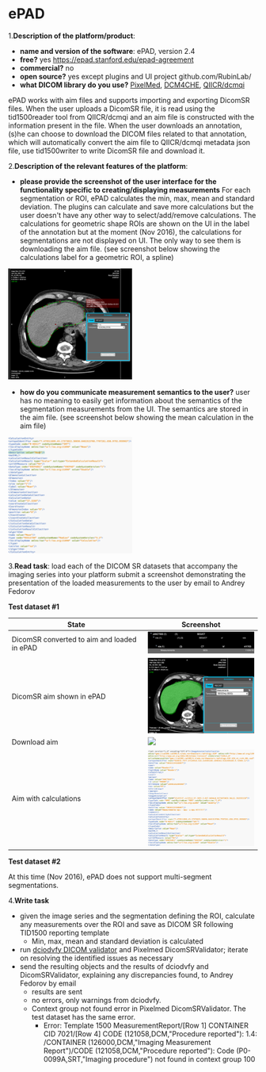 # ePAD

1.**Description of the platform/product**:
 * **name and version of the software**: ePAD, version 2.4
 * **free?** yes https://epad.stanford.edu/epad-agreement
 * **commercial?** no
 * **open source?** yes except plugins and UI project github.com/RubinLab/
 * **what DICOM library do you use?** [PixelMed](http://www.pixelmed.com/), [DCM4CHE](http://www.dcm4che.org/), [QIICR/dcmqi](https://github.com/QIICR/dcmqi)

ePAD works with aim files and supports importing and exporting DicomSR files. When the user uploads a DicomSR file, it is read using the tid1500reader tool from QIICR/dcmqi and an aim file is constructed with the information present in the file. When the user downloads an annotation, (s)he can choose to download the DICOM files related to that annotation, which will automatically convert the aim file to QIICR/dcmqi metadata json file, use tid1500writer to write DicomSR file and download it.

2.**Description of the relevant features of the platform**: 
 * **please provide the screenshot of the user interface for the functionality specific to creating/displaying measurements** For each segmentation or ROI, ePAD calculates the min, max, mean and standard deviation. The plugins can calculate and save more calculations but the user doesn't have any other way to select/add/remove calculations. The calculations for geometric shape ROIs are shown on the UI in the label of the annotation but at the moment (Nov 2016), the calculations for segmentations are not displayed on UI. The only way to see them is downloading the aim file. (see screenshot below showing the calculations label for a geometric ROI, a spline)
 
 <img src="./images/epadsr_roi.png" width=250>
 
 * **how do you communicate measurement semantics to the user?** user has no meaning to easily get information about the semantics of the segmentation measurements from the UI. The semantics are stored in the aim file. (see screenshot below showing the mean calculation in the aim file)

 <img src="./images/epadsr_mean.png" width=250>

3.**Read task**: load each of the DICOM SR datasets that accompany the imaging series into your platform
submit a screenshot demonstrating the presentation of the loaded measurements to the user by email to Andrey Fedorov

**Test dataset #1**

| State | Screenshot |
| -- | -- |
| DicomSR converted to aim and loaded in ePAD | <img src="./images/epadsr_loaded.png" width=250> |
| DicomSR aim shown in ePAD | <img src="./images/epadsr_segmentation.png" width=250> |
| Download aim | <img src="./images/dicomsr_downloadaim.png" width=250> |
| Aim with calculations| <img src="./images/epadsr_aim.png" width=250> 

**Test dataset #2**

At this time (Nov 2016), ePAD does not support multi-segment segmentations.

4.**Write task**
 * given the image series and the segmentation defining the ROI, calculate any measurements over the ROI and save as DICOM SR following TID1500 reporting template
   * Min, max, mean and standard deviation is calculated
 * run [dciodvfy DICOM validator](http://www.dclunie.com/dicom3tools/dciodvfy.html) and Pixelmed DicomSRValidator; iterate on resolving the identified issues as necessary
 * send the resulting objects and the results of dciodvfy and DicomSRValidator, explaining any discrepancies found, to Andrey Fedorov by email
   * results are sent
   * no errors, only warnings from dciodvfy. 
   * Context group not found error in Pixelmed DicomSRValidator. The test dataset has the same error.
     * Error: Template 1500 MeasurementReport/[Row 1] CONTAINER CID 7021/[Row 4] CODE (121058,DCM,"Procedure reported"): 1.4: /CONTAINER (126000,DCM,"Imaging Measurement Report")/CODE (121058,DCM,"Procedure reported"): Code (P0-0099A,SRT,"Imaging procedure") not found in context group 100



